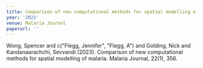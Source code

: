 ```yaml
---
title: Comparison of new computational methods for spatial modelling of malaria
year: '2023'
venue: Malaria Journal
paperurl: ''
---
```

Wong, Spencer and c("Flegg, Jennifer", "Flegg, A") and Golding, Nick and Kandanaarachchi, Sevvandi (2023). Comparison of new computational methods for spatial modelling of malaria. Malaria Journal, 22(1), 356.

